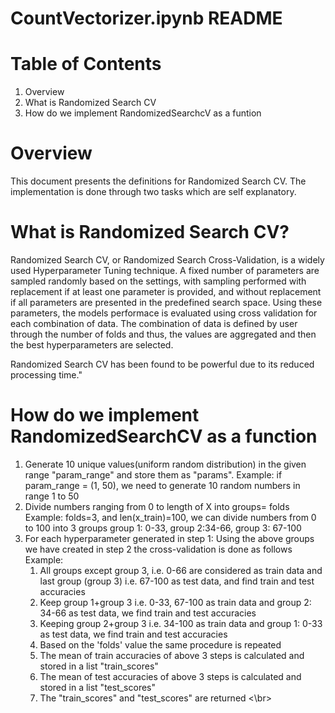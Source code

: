 # CountVectorizer.ipynb README

# Table of Contents
1. Overview
2. What is Randomized Search CV
3. How do we implement RandomizedSearchcV as a funtion

# Overview
This document presents the definitions for Randomized Search CV. The implementation is done through two tasks which are self explanatory. 


# What is Randomized Search CV?
Randomized Search CV, or Randomized Search Cross-Validation, is a widely used Hyperparameter Tuning technique. A fixed number of parameters are sampled randomly based on the settings, with sampling performed with replacement if at least one parameter is provided, and without replacement if all parameters are presented in the predefined search space. Using these parameters, the models performace is evaluated using cross validation for each combination of data. The combination of data is defined by user through the number of folds and thus, the values are aggregated and then the best hyperparameters are selected. 

Randomized Search CV has been found to be powerful due to its reduced processing time."

# How do we implement RandomizedSearchCV as a function
1. Generate 10 unique values(uniform random distribution) in the given range "param_range" and store them as "params". 
Example: if param_range = (1, 50), we need to generate 10 random numbers in range 1 to 50
2. Divide numbers ranging from  0 to length of X into groups= folds
Example: folds=3, and len(x_train)=100, we can divide numbers from 0 to 100 into 3 groups group 1: 0-33, group 2:34-66, group 3: 67-100
3. For each hyperparameter generated in step 1:
Using the above groups we have created in step 2 the cross-validation is done as follows
<br> Example:
    1. All groups except group 3, i.e. 0-66 are considered as train data and last group (group 3) i.e. 67-100 as test data, and find train and test accuracies
    2. Keep group 1+group 3 i.e. 0-33, 67-100 as train data and group 2: 34-66 as test data, we find train and test accuracies
    3. Keeping group 2+group 3 i.e. 34-100 as train data and group 1: 0-33 as test data, we find train and test accuracies
    4. Based on the 'folds' value the same procedure is repeated
    5. The mean of train accuracies of above 3 steps is calculated and stored in a list "train_scores"
    6. The mean of test accuracies of above 3 steps is calculated and stored in a list "test_scores"
    7. The "train_scores" and "test_scores" are returned
<\br>